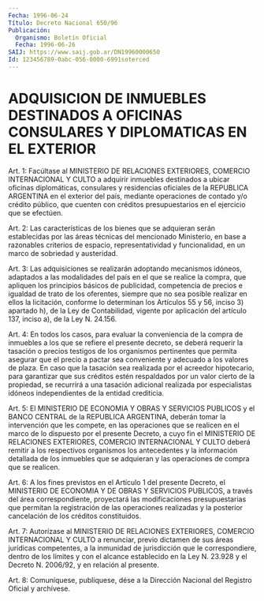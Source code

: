 ```yaml
---
Fecha: 1996-06-24
Título: Decreto Nacional 650/96
Publicación:
  Organismo: Boletín Oficial
  Fecha: 1996-06-26
SAIJ: https://www.saij.gob.ar/DN19960000650
Id: 123456789-0abc-056-0000-6991soterced
---
```

# ADQUISICION DE INMUEBLES DESTINADOS A OFICINAS CONSULARES Y DIPLOMATICAS EN EL EXTERIOR

<a id="1"></a>
Art. 1: Facúltase al MINISTERIO DE RELACIONES EXTERIORES, COMERCIO INTERNACIONAL Y CULTO a adquirir inmuebles destinados a ubicar oficinas diplomáticas, consulares y residencias oficiales de la REPUBLICA ARGENTINA en el exterior del país, mediante operaciones de contado y/o crédito público, que cuenten con créditos presupuestarios en el ejercicio que se efectúen.

<a id="2"></a>
Art. 2:  Las características de los bienes que se adquieran serán establecidas por las áreas técnicas del mencionado Ministerio, en base a razonables criterios de espacio, representatividad y funcionalidad, en un marco de sobriedad y austeridad.

<a id="3"></a>
Art. 3: Las adquisiciones se realizarán adoptando mecanismos idóneos, adaptados a las modalidades del país en el que se realice la compra, que apliquen los principios básicos de publicidad, competencia de precios e igualdad de trato de los oferentes, siempre que no sea posible realizar en ellos la licitación, conforme lo determinan los Artículos 55 y 56, inciso 3) apartado h), de la Ley de Contabilidad, vigente por aplicación del artículo 137, inciso a), de la Ley N. 24.156.

<a id="4"></a>
Art. 4: En todos los casos, para evaluar la conveniencia de la compra de inmuebles a los que se refiere el presente decreto, se deberá requerir la tasación o precios testigos de los organismos pertinentes que permita asegurar que el precio a pactar sea conveniente y adecuado a los valores de plaza. En caso que la tasación sea realizada por el acreedor hipotecario, para garantizar que sus créditos estén respaldados por un valor cierto de la propiedad, se recurrirá a una tasación adicional realizada por especialistas idóneos independientes de la entidad crediticia.

<a id="5"></a>
Art. 5: El MINISTERIO DE ECONOMIA Y OBRAS Y SERVICIOS PUBLICOS y el BANCO CENTRAL de la REPUBLICA ARGENTINA, deberán tomar la intervención que les compete, en las operaciones que se realicen en el marco de lo dispuesto por el presente Decreto, a cuyo fin el MINISTERIO DE RELACIONES EXTERIORES, COMERCIO INTERNACIONAL Y CULTO deberá remitir a los respectivos organismos los antecedentes y la información detallada de los inmuebles que se adquieran y las operaciones de compra que se realicen.

<a id="6"></a>
Art. 6: A los fines previstos en el Artículo 1 del presente Decreto, el MINISTERIO DE ECONOMIA Y DE OBRAS Y SERVICIOS PUBLICOS, a través del área correspondiente, proyectará las modificaciones presupuestarias que permitan la registración de las operaciones realizadas y la posterior cancelación de los créditos constituidos.

<a id="7"></a>
Art. 7: Autorízase al MINISTERIO DE RELACIONES EXTERIORES, COMERCIO INTERNACIONAL Y CULTO a renunciar, previo dictamen de sus áreas jurídicas competentes, a la inmunidad de jurisdicción que le correspondiere, dentro de los límites y con el alcance establecido en la Ley N. 23.928 y el Decreto N. 2006/92, y en relación al presente.

<a id="8"></a>
Art. 8: Comuníquese, publíquese, dése a la Dirección Nacional del Registro Oficial y archívese.